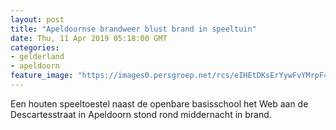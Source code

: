 ```yaml
---
layout: post
title: "Apeldoornse brandweer blust brand in speeltuin"
date: Thu, 11 Apr 2019 05:18:00 GMT
categories: 
- gelderland 
- apeldoorn 
feature_image: "https://images0.persgroep.net/rcs/eIHEtDKsErYywFvYMrpF48EVHBo/diocontent/145287378/_fitwidth/400/?appId=21791a8992982cd8da851550a453bd7f&quality=0.7"
---
```


Een houten speeltoestel naast de openbare basisschool het Web aan de Descartesstraat in Apeldoorn stond rond middernacht in brand.
